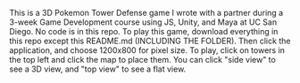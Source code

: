 This is a 3D Pokemon Tower Defense game I wrote with a partner during a 3-week Game Development course using JS, Unity, and Maya at UC San Diego.  No code is in this repo.  To play this game, download everything in this repo except this README.md (INCLUDING THE FOLDER).   Then click the application, and choose 1200x800 for pixel size.  To play, click on towers in the top left and click the map to place them.  You can click "side view" to see a 3D view, and "top view" to see a flat view.
